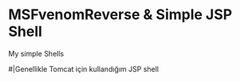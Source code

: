 # MSFvenomReverse & Simple JSP Shell
My simple Shells

#|Genellikle Tomcat için kullandığım JSP shell
